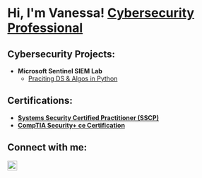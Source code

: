 <h1>Hi, I'm Vanessa!  <a href="https://www.linkedin.com/in/brisenovanessa/">Cybersecurity Professional</a>

<h2>Cybersecurity Projects:</h2>

- <b>Microsoft Sentinel SIEM Lab</b>
  - [Praciting DS & Algos in Python](https://github.com/joshmadakor1/Algorithms-Practice)


<h2>Certifications:</h2>

- <b><a href="https://www.credly.com/badges/cd579dcb-1055-47a0-9538-2be722aae06c/public_url">Systems Security Certified Practitioner (SSCP)</a></b>
- <b><a href="https://www.credly.com/badges/1846e9f2-0ec3-4b7a-96ff-f8fb76b2e414/public_url">CompTIA Security+ ce Certification</a></b>

<h2>Connect with me:</h2>

[<img align="left" alt="Vanessa Briseno | LinkedIn" width="22px" src="https://cdn.jsdelivr.net/npm/simple-icons@v3/icons/linkedin.svg" />][linkedin]


[linkedin]: https://www.linkedin.com/in/brisenovanessa/

<!--



-->
